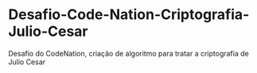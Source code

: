 # Desafio-Code-Nation-Criptografia-Julio-Cesar
Desafio do CodeNation, criação de algoritmo para tratar a criptografia de Julio Cesar
